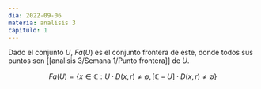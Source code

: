 ```yaml
---
dia: 2022-09-06
materia: analisis 3
capitulo: 1
---
```

Dado el conjunto $U$, $Fa(U)$ es el conjunto frontera de este, donde todos sus puntos son [[analisis 3/Semana 1/Punto frontera]] de $U$.

$$Fa(U)=\{ x \in \mathbb{C} : U \cdot D(x, r) \neq \emptyset, [\mathbb{C}-U] \cdot D(x, r) \neq \emptyset \}$$

